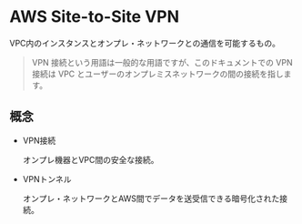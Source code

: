 # AWS Site-to-Site VPN

VPC内のインスタンスとオンプレ・ネットワークとの通信を可能するもの。

> VPN 接続という用語は一般的な用語ですが、このドキュメントでの VPN 接続は VPC とユーザーのオンプレミスネットワークの間の接続を指します。

## 概念

- VPN接続

  オンプレ機器とVPC間の安全な接続。

- VPNトンネル

  オンプレ・ネットワークとAWS間でデータを送受信できる暗号化された接続。
